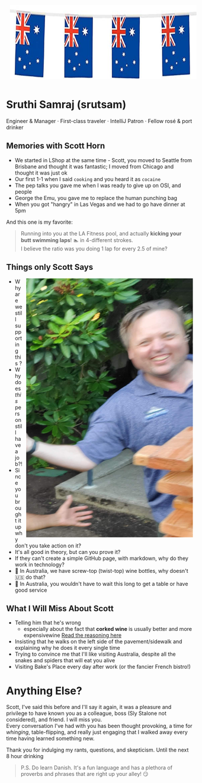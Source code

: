 <img src="images/aussie.jpg" alt="A Flag" style="float:center; margin:10px;" width="100%" height="200"/>

# Sruthi Samraj (srutsam)
Engineer & Manager · First-class traveler · IntelliJ Patron · Fellow rosé & port drinker

## Memories with Scott Horn
- We started in LShop at the same time - Scott, you moved to Seattle from Brisbane and thought it was fantastic; I moved from Chicago and thought it was just ok
- Our first 1-1 when I said `cooking` and you heard it as `cocaine`
- The pep talks you gave me when I was ready to give up on OSI, and people
- George the Emu, you gave me to replace the human punching bag
- When you got "hangry" in Las Vegas and we had to go have dinner at 5pm

And this one is my favorite:
> Running into you at the LA Fitness pool, and actually **kicking your butt swimming laps**! :swimmer: in 4-different strokes.<br> I believe the ratio was you doing 1 lap for every 2.5 of mine?

## Things only Scott Says
<img src="images/blurred-scott.jpg" alt="Scott at Happy Hour" style="float:right; margin-left:10px;" width="450" height="700"/>

- Why are we still supporting this *<insert name of any old codebase>*?
- Why does *this* person still have a job?!
- Since you brought it up why don't you take action on it?
- It's all good in theory, but can you prove it?
- If they can't create a simple GitHub page, with markdown, why do they work in technology?
- :imp: In Australia, we have screw-top (twist-top) wine bottles, why doesn't :us: do that?
- :imp: In Australia, you wouldn't have to wait this long to get a table or have good service

## What I Will Miss About Scott
- Telling him that he's wrong
   - especially about the fact that **corked wine** is usually better and  more expensivewine [Read the reasoning here](https://www.npr.org/sections/thesalt/2014/01/02/259128689/cork-versus-screw-cap-dont-judge-a-wine-by-how-its-sealed)
- Insisting that he walks on the left side of the pavement/sidewalk and explaining why he does it every single time
- Trying to convince me that I'll like visiting Australia, despite all the snakes and spiders that will eat you alive
- Visiting Bake's Place every day after work (or the fancier French bistro!)

# Anything Else?
Scott, I've said this before and I'll say it again, it was a pleasure and privilege to have known you as a colleague, boss (Sly Stalone not considered), and friend. I will miss you.<br>
Every conversation I've had with you has been thought provoking, a time for *whinging*, table-flipping, and really just engaging that I walked away every time having learned something new.

Thank you for indulging my rants, questions, and skepticism. Until the next 8 hour drinking 
> P.S. Do learn Danish. It's a fun language and has a plethora of proverbs and phrases that are right up your alley! :smirk:
